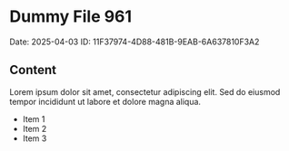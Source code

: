 # Dummy File 961

Date: 2025-04-03
ID: 11F37974-4D88-481B-9EAB-6A637810F3A2

## Content

Lorem ipsum dolor sit amet, consectetur adipiscing elit.
Sed do eiusmod tempor incididunt ut labore et dolore magna aliqua.

* Item 1
* Item 2
* Item 3


